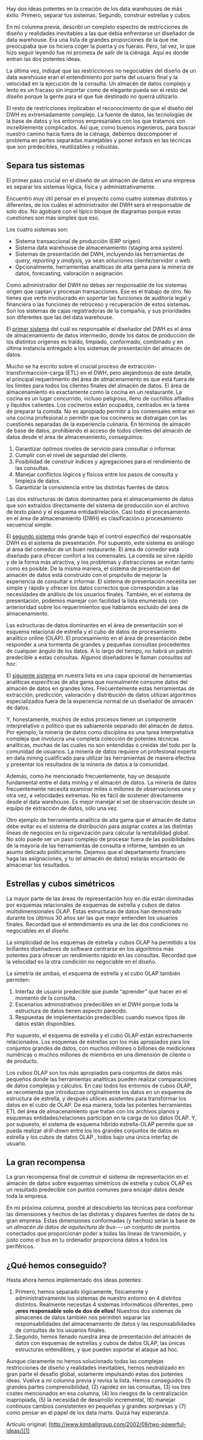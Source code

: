 ﻿---
UniqueId: dvYbjoFOOP
Title: Dos ideas potentes
Url: article/dos-ideas-potentes.html
Section: "Artículos"
Date: 2002-09-17T00:00:00.0000000+02:00
Description: "Hay dos ideas potentes en la creación de los data warehouses de más éxito. Primero, separar tus sistemas. Segundo, construir estrellas y cubos."
Author: Ralph Kimball

---
Hay dos ideas potentes en la creación de los data warehouses de más éxito. Primero, separar tus sistemas. Segundo, construir estrellas y cubos.

En mi columna previa, describí un completo espectro de restricciones de diseño y realidades inevitables a las que debía enfrentarse un diseñador de data warehouse. Era una lista de grandes proporciones de la que me preocupaba que os hiciera coger la puerta y os fuerais. Pero, tal vez, lo que hizo seguir leyendo fue mi promesa de salir de la ciénaga. Aquí es donde entran las dos potentes ideas.

La última vez, indiqué que las restricciones no negociables del diseño de un data warehouse eran el entendimiento por parte del usuario final y la velocidad en la ejecución de la consulta. Un almacén de datos complejo y lento es un fracaso sin importar como de elegante pueda ser el resto del diseño porque la gente para el que fue destinado no querrá utilizarlo.

El resto de restricciones implicaban el reconocimiento de que el diseño del DWH es extremadamente complejo. La fuente de datos, las tecnologías de la base de datos y los entornos empresariales con los que tratamos son increíblemente complicados. Así que, como buenos ingenieros, para buscar nuestro camino hacia fuera de la ciénaga, debemos descomponer el problema en partes separadas manejables y poner énfasis en las técnicas que son predecibles, reutilizables y robustas.

## Separa tus sistemas

El primer paso crucial en el diseño de un almacén de datos en una empresa es separar los sistemas lógica, física y administrativamente.

Encuentro muy útil pensar en el proyecto como cuatro sistemas distintos y diferentes, de los cuáles el administrador del DWH será el responsable de solo dos. No agobiaré con el típico bloque de diagramas porque estas cuestiones son más simples que eso.

Los cuatro sistemas son:

- Sistema transaccional de producción (ERP origen).
- Sistema data warehouse de almacenamiento (staging area system)
- Sistemas de presentación del DWH, incluyendo las herramientas de *query, reporting y analysis*, ya sean soluciones cliente/servidor o web.
- Opcionalmente, herramientas analíticas  de alta gama para la minería de datos, forecasting, valoración o asignación.

Como administrador del DWH no debes ser responsable de los sistemas origen que captan y procesan transacciones. Ese es el trabajo de otro. No tienes que verte involucrado en soportar las funciones de auditoría legal y financiera o las funciones de retroceso y recuperación de estos sistemas. Son los sistemas de cajas registradoras de la compañía, y sus prioridades son diferentes que las del data warehouse.

El <u>primer sistema</u> del cuál es responsable el diseñador del DWH es el área de almacenamiento de datos intermedio, donde los datos de producción de los distintos orígenes  es traído, limpiado, conformado, combinado y en última instancia entregado  a los sistemas de presentación del almacén de datos.

Mucho se ha escrito sobre el crucial proceso de extracción-transformacción-carga (ETL) en el DWH, pero  alejándonos de este detalle, el principal requerimiento del área de almacenamiento es que está fuera de los límites para todos los clientes finales del almacén de datos. El área de almacenamiento es exactamente como la cocina en un restaurante. La cocina es un lugar concurrido, incluso peligroso, lleno de cuchillos afilados y líquidos calientes. Los cocineros están ocupados, centrados en la tarea de preparar la comida. No es apropiado permitir a los comensales entrar en una cocina profesional o permitir que los cocineros se distraigan con las cuestiones separadas de la experiencia culinaria. En términos de almacén de base de datos, prohibiendo el acceso de todos clientes del almacén de datos desde el área de almacenamiento, conseguimos:

1. Garantizar óptimos niveles de servicio para consultar o informar.
2. Cumplir con el nivel de seguridad del cliente.
3. Posibilidad de construir índices y agregaciones para el rendimiento de las consultas.
4. Manejar conflictos lógicos y físicos entre los pasos de consulta y limpieza de datos.
5. Garantizar la consistencia entre las distintas fuentes de datos

Las dos estructuras de datos dominantes para el almacenamiento de datos que son extraídos directamente del sistema de producción son el archivo de texto plano y el esquema entidad/relación. Casi todo el procesamiento en el área de almacenamiento (DWH) es clasificación o procesamiento secuencial simple.

El <u>segundo sistema</u> más grande bajo el control específico del responsable DWH es el sistema de presentación. Por supuesto, este sistema es análogo al área del comedor de un buen restaurante. El área de comedor está diseñado para ofrecer confort a los comensales. La comida se sirve rápido y de la forma más atractiva, y los problemas y distracciones se evitan tanto como es posible. De la misma manera, el sistema de presentación del almacén de datos está construido con el propósito de mejorar la experiencia de consultar e informar. El sistema de presentación necesita ser simple y rápido y ofrecer los datos correctos que correspondan a las necesidades de análisis de los usuarios finales. También, en el sistema de presentación, podemos manejar con facilidad la lista enumerada con anterioridad sobre los requerimientos que habíamos excluido del área de almacenamiento.

Las estructuras de datos dominantes en el área de presentación son el esquema relacional de estrella y el cubo de datos de procesamiento analítico online (OLAP). El procesamiento en el área de presentación debe responder a una tormenta de grandes y pequeñas consultas procedentes de cualquier ángulo de los datos. A lo largo del tiempo, no habrá un patrón predecible a estas consultas. Algunos diseñadores le llaman *consultas ad hoc*.

El <u>siguiente sistema</u> en nuestra lista es una capa opcional de herramientas analíticas específicas de alta gama que normalmente consume datos del almacén de datos en grandes lotes. Frecuentemente estas herramientas de extracción, predicción, valoración y distribución de datos utilizan algoritmos especializados fuera de la experiencia normal de un diseñador de almacén de datos.

Y, honestamente, muchos de estos procesos tienen un componente interpretativo o político que es sabiamente separado  del almacén de datos. Por ejemplo, la minería de datos como disciplina es una tarea interpretativa compleja que involucra una completa colección de potentes técnicas analíticas, muchas de las cuales no son entendidas o creídas del todo por la comunidad de usuarios. La minería de datos requiere un profesional experto en data mining cualificado para utilizar las herramientas de manera efectiva y presentar los resultados de la mineria de datos a la comunidad.

Además, como he mencionado frecuentemente, hay un desajuste fundamental entre el data mining y el almacén de datos. La minería de datos frecuentemente necesita  examinar miles o millones de observaciones una y otra vez, a velocidades extremas. No es fácil de sostener directamente desde el data warehouse. Es mejor manejar el set de observación desde un equipo de extracción de datos, sólo una vez.

Otro ejemplo de herramienta analítica de alta gama que el almacén de datos debe evitar es el sistema de distribución para asignar costes a las distintas líneas de negocios en tu organización para calcular la rentabilidad global. No sólo puede ser un paso complejo de procesar fuera de las posibilidades de la mayoría de las herramientas de consulta e informe, también es un asunto delicado políticamente. Dejemos que el departamento financiero haga las asignaciones, y tu (el almacén de datos) estarás encantado de almacenar los resultados.

## Estrellas y cubos simétricos

La mayor parte de las áreas de representación hoy en día están dominadas por esquemas relacionales de esquemas de estrella y cubos de datos multidimensionales OLAP. Estas estructuras de datos han demostrado durante los  últimos 30 años ser las que mejor entienden los usuarios finales. Recordad que el entendimiento es una de las dos condiciones no negociables en el diseño.

La simplicidad de los esquemas de estrella y cubos OLAP ha permitido a los brillantes diseñadores de software centrarse en los algoritmos más potentes para ofrecer un rendimiento rápido en las consultas. Recordad que la velocidad es la otra condición no negociable en el diseño.

La simetría de ambas, el esquema de estrella y el cubo OLAP también permiten:

1. Interfaz de usuario predecible que puede “aprender” qué hacer en el momento de la consulta.
2. Escenarios administrativos predecibles en el DWH porque toda la estructura de datos tienen aspecto parecido.
3. Respuestas de implementación predecibles cuando nuevos tipos de datos están disponibles.

Por supuesto, el esquema de estrella y el cubo OLAP están estrechamente relacionados. Los esquemas de estrellas son los más apropiados para los conjuntos grandes de datos, con muchos millones o billones de mediciones numéricas o muchos millones de miembros en una dimensión de cliente o de producto.

Los cubos OLAP son los más apropiados para conjuntos de datos más pequeños donde las herramientas analíticas pueden realizar comparaciones de datos complejas y cálculos. En casi todos los entornos de cubos OLAP, se recomienda que introduzcas originalmente los datos en un esquema de estructura de estrella, y después utilices asistentes para transformar los datos en el cubo de OLAP. De esa manera, toda las potentes herramientas ETL del área de almacenamiento que tratan con los archivos planos y esquemas entidades/relaciones participan en la carga de los datos OLAP.  Y, por supuesto, el sistema de esquema híbrido estrella-OLAP permite que se pueda realizar *drill-down* entre los los grandes conjuntos de datos en estrella y los cubos de datos OLAP , todos bajo una única interfaz de usuario.

## La gran recompensa

La gran recompensa final de construir el sistema de representación en el almacén de datos sobre esquemas simétricos de estrella y cubos OLAP es un resultado predecible con puntos comunes para encajar datos desde toda la empresa.

En mi próxima columna, pondré al descubierto las técnicas para conformar las dimensiones y hechos de las distintas y dispares fuentes de datos de tu gran empresa.  Estas dimensiones conformadas (y hechos) serán la base de un *almacén de datos de aquitectura de bus*--- un conjunto de puntos conectados que proporcionan poder a todas las líneas de transmisión, y justo como el bus en tu ordenador proporciona datos a todos los periféricos.

## ¿Qué hemos conseguido?

Hasta ahora hemos implementado dos ideas potentes:

1. Primero, hemos separado lógicamente, físicamente y administrativamente los sistemas de nuestro entorno en 4 distritos distintos. Realmente necesitas 4 sistemas informáticos diferentes, pero **¡eres responsable solo de dos de ellos!** Nuestros dos sistemas de almacenes de datos también nos permiten separar las responsabilidades del almacenamiento de datos y las responsabilidades de consultas de los usuarios finales.
2. Segundo, hemos llenado nuestra área de presentación del almacén de datos con esquemas de estrellas y cubos de datos OLAP, las únicas estructuras entendibles, y que pueden soportar el ataque ad hoc.

Aunque claramente no hemos solucionado todas las  complejas restricciones de diseño y realidades inevitables, hemos neutralizado en gran parte el desafío global, solamente impulsando estas dos potentes ideas. Vuelve a mi columna previa y revisa la lista. Hemos conseguidos (1) grandes partes comprensibilidad, (2) rapidez en las consultas, (3) los tres costes mencionados en esa columna, (4) los riesgos de la centralización inapropiada, (5) la necesidad de desarrollo incremental, (6) manejar continuos cambios consistentes en pequeñas y grandes sorpresas y (7) como pensar en el papel de los data marts. Quizá hay esperanza.

Artículo original: [http://www.kimballgroup.com/2002/09/two-powerful-ideas/][1]





[1]: http://www.kimballgroup.com/2002/09/two-powerful-ideas/